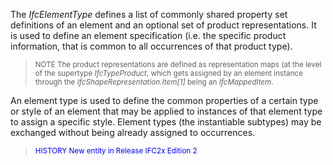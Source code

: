 ﻿The _IfcElementType_ defines a list of commonly shared property set definitions of an element and an optional set of product representations. It is used to define an element specification (i.e. the specific product information, that is common to all occurrences of that product type).

> <small>NOTE The product representations are defined as
        representation maps (at the level of the supertype
        <i>IfcTypeProduct</i>, which gets assigned by an element
        instance through the
        <i>IfcShapeRepresentation.Item[1]</i> being an
        <i>IfcMappedItem</i>.</small>
> 


An element type is used to define the common properties of a certain type or style of an element that may be applied to instances of that element type to assign a specific style. Element types (the instantiable subtypes) may be exchanged without being already assigned to occurrences.

> <small><font color="#0000FF">HISTORY New entity in
        Release IFC2x Edition 2</font></small>
>
